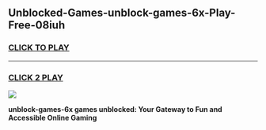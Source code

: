 
## Unblocked-Games-unblock-games-6x-Play-Free-08iuh
<h3>
<a href="https://premium76.site?title=unblock-games-6x&ref=22A">CLICK TO PLAY</a></h3>
<hr>

<h3>
<a href="https://premium76.site?title=unblock-games-6x&ref=22A">CLICK 2 PLAY</a>
  
</h3>

<a href="https://premium76.site?title=unblock-games-6x&ref=22A"><img src="https://clearcache.store/games.png"></a>


**unblock-games-6x games unblocked: Your Gateway to Fun and Accessible Online Gaming**
